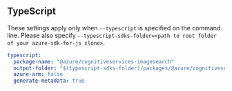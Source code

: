 ## TypeScript

These settings apply only when `--typescript` is specified on the command line.
Please also specify `--typescript-sdks-folder=<path to root folder of your azure-sdk-for-js clone>`.

``` yaml $(typescript)
typescript:
  package-name: "@azure/cognitiveservices-imagesearch"
  output-folder: "$(typescript-sdks-folder)/packages/@azure/cognitiveservices-imagesearch"
  azure-arm: false
  generate-metadata: true
```

